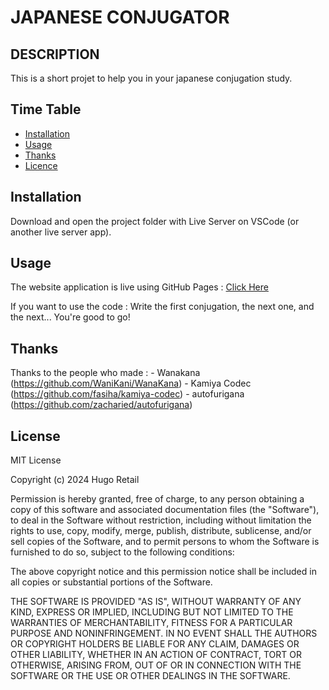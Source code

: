 # JAPANESE CONJUGATOR

## DESCRIPTION

This is a short projet to help you in your japanese conjugation study.

## Time Table
- [Installation](#installation)
- [Usage](#usage)
- [Thanks](#thanks)
- [Licence](#licence)

## Installation

Download and open the project folder with Live Server on VSCode (or another live server app).

## Usage

The website application is live using GitHub Pages : [Click Here](https://hugoretail.github.io/Japanese-Conjugator/)

If you want to use the code : 
Write the first conjugation, the next one, and the next...
You're good to go!

## Thanks

Thanks to the people who made :
    - Wanakana (https://github.com/WaniKani/WanaKana)
    - Kamiya Codec (https://github.com/fasiha/kamiya-codec)
    - autofurigana (https://github.com/zacharied/autofurigana)

## License

MIT License

Copyright (c) 2024 Hugo Retail

Permission is hereby granted, free of charge, to any person obtaining a copy
of this software and associated documentation files (the "Software"), to deal
in the Software without restriction, including without limitation the rights
to use, copy, modify, merge, publish, distribute, sublicense, and/or sell
copies of the Software, and to permit persons to whom the Software is
furnished to do so, subject to the following conditions:

The above copyright notice and this permission notice shall be included in all
copies or substantial portions of the Software.

THE SOFTWARE IS PROVIDED "AS IS", WITHOUT WARRANTY OF ANY KIND, EXPRESS OR
IMPLIED, INCLUDING BUT NOT LIMITED TO THE WARRANTIES OF MERCHANTABILITY,
FITNESS FOR A PARTICULAR PURPOSE AND NONINFRINGEMENT. IN NO EVENT SHALL THE
AUTHORS OR COPYRIGHT HOLDERS BE LIABLE FOR ANY CLAIM, DAMAGES OR OTHER
LIABILITY, WHETHER IN AN ACTION OF CONTRACT, TORT OR OTHERWISE, ARISING FROM,
OUT OF OR IN CONNECTION WITH THE SOFTWARE OR THE USE OR OTHER DEALINGS IN THE
SOFTWARE.
